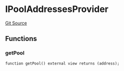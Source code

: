 # IPoolAddressesProvider
[Git Source](https://github.com/Quantillon-Labs/smart-contracts/quantillon-protocol/blob/fdfa9b97a216b9d7d0aa6ab6f91d4d59eb78a4cf/src/core/vaults/AaveVault.sol)


## Functions
### getPool


```solidity
function getPool() external view returns (address);
```

